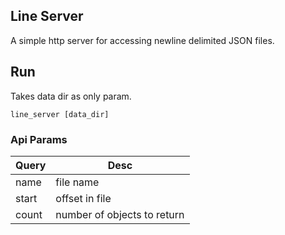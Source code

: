 ## Line Server

A simple http server for accessing newline delimited JSON files.

## Run
Takes data dir as only param.
```
line_server [data_dir]
```

### Api Params
|Query|Desc|
|---|---|
|name|file name|
|start|offset in file|
|count|number of objects to return|
